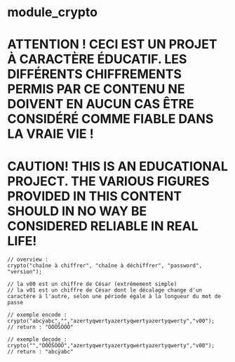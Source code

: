 # module_crypto

# **ATTENTION ! CECI EST UN PROJET À CARACTÈRE ÉDUCATIF. LES DIFFÉRENTS CHIFFREMENTS PERMIS PAR CE CONTENU NE DOIVENT EN AUCUN CAS ÊTRE CONSIDÉRÉ COMME FIABLE DANS LA VRAIE VIE !**

# **CAUTION! THIS IS AN EDUCATIONAL PROJECT. THE VARIOUS FIGURES PROVIDED IN THIS CONTENT SHOULD IN NO WAY BE CONSIDERED RELIABLE IN REAL LIFE!**

```JS
// overview :
crypto("chaîne à chiffrer", "chaîne à déchiffrer", "password", "version");

// la v00 est un chiffre de César (extrêmement simple)
// la v01 est un chiffre de César dont le décalage change d'un caractère à l'autre, selon une période égale à la longueur du mot de passe

// exemple encode :
crypto("abcÿabc","","azertyqwertyazertyqwertyazertyqwerty","v00");
// return : "ÒÓÔŠÒÓÔ"

// exemple decode :
crypto("","ÒÓÔŠÒÓÔ","azertyqwertyazertyqwertyazertyqwerty","v00");
// return : "abcÿabc"
 ```       
    